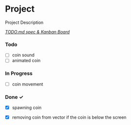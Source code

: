 # Project

Project Description

<em>[TODO.md spec & Kanban Board](https://bit.ly/3fCwKfM)</em>

### Todo

- [ ] coin sound  
- [ ] animated coin  

### In Progress

- [ ] coin movement  

### Done ✓

- [x] spawning coin  
- [x] removing coin from vector if the coin is below the screen  

